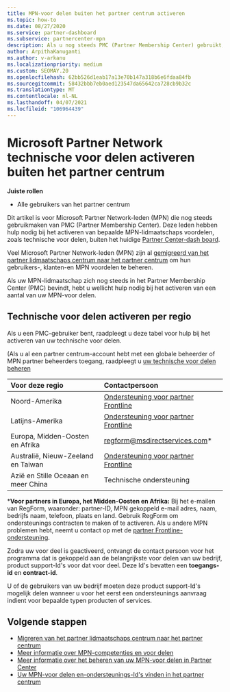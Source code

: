 ```yaml
---
title: MPN-voor delen buiten het partner centrum activeren
ms.topic: how-to
ms.date: 08/27/2020
ms.service: partner-dashboard
ms.subservice: partnercenter-mpn
description: Als u nog steeds PMC (Partner Membership Center) gebruikt, kunt u contact opnemen met wie u de voor delen van technische ondersteuning van MPN kunt activeren en kunt u de ondersteunings-Id's voor voor delen bieden.
author: ArpithaKanuganti
ms.author: v-arkanu
ms.localizationpriority: medium
ms.custom: SEOMAY.20
ms.openlocfilehash: 62bb526d1eab17a13e70b147a318b6e6fdaa84fb
ms.sourcegitcommit: 58432bbb7eb0aed123547da65642ca728cb9b32c
ms.translationtype: MT
ms.contentlocale: nl-NL
ms.lasthandoff: 04/07/2021
ms.locfileid: "106964439"
---
```

# <a name="activate-microsoft-partner-network-technical-benefits-outside-of-partner-center"></a>Microsoft Partner Network technische voor delen activeren buiten het partner centrum


**Juiste rollen**

- Alle gebruikers van het partner centrum

Dit artikel is voor Microsoft Partner Network-leden (MPN) die nog steeds gebruikmaken van PMC (Partner Membership Center). Deze leden hebben hulp nodig bij het activeren van bepaalde MPN-lidmaatschaps voordelen, zoals technische voor delen, buiten het huidige [Partner Center-dash board](https://partner.microsoft.com/dashboard).

Veel Microsoft Partner Network-leden (MPN) zijn al [gemigreerd van het partner lidmaatschaps centrum naar het partner centrum](prepare-pmc-pc-migration.md) om hun gebruikers-, klanten-en MPN voordelen te beheren.

Als uw MPN-lidmaatschap zich nog steeds in het Partner Membership Center (PMC) bevindt, hebt u wellicht hulp nodig bij het activeren van een aantal van uw MPN-voor delen.

## <a name="activate-technical-benefits-by-region"></a>Technische voor delen activeren per regio

Als u een PMC-gebruiker bent, raadpleegt u deze tabel voor hulp bij het activeren van uw technische voor delen.

(Als u al een partner centrum-account hebt met een globale beheerder of MPN partner beheerders toegang, raadpleegt u [uw technische voor delen beheren](https://docs.microsoft.com/partner-center/manage-your-partner-network-benefits#manage-technical-benefits)

|Voor deze regio  | Contactpersoon |
|:--------|:------------|
|Noord-Amerika  | [Ondersteuning voor partner Frontline](https://partner.microsoft.com/support?issueid=300-0042)  |
|Latijns-Amerika  | [Ondersteuning voor partner Frontline](https://partner.microsoft.com/support?issueid=300-0042)  |
|Europa, Midden-Oosten en Afrika  | [regform@msdirectservices.com](mailto:regform@msdirectservices.com)*  |
|Australië, Nieuw-Zeeland en Taiwan  | [Ondersteuning voor partner Frontline](https://partner.microsoft.com/support?issueid=300-0042)  |
|Azië en Stille Oceaan en meer China  | Technische ondersteuning  |

\***Voor partners in Europa, het Midden-Oosten en Afrika:** Bij het e-mailen van RegForm, waaronder: partner-ID, MPN gekoppeld e-mail adres, naam, bedrijfs naam, telefoon, plaats en land. Gebruik RegForm om ondersteunings contracten te maken of te activeren. Als u andere MPN problemen hebt, neemt u contact op met de [partner Frontline-ondersteuning](https://partner.microsoft.com/support?issueid=300-0042).

Zodra uw voor deel is geactiveerd, ontvangt de contact persoon voor het programma dat is gekoppeld aan de belangrijkste voor delen van uw bedrijf, product support-Id's voor dat voor deel. Deze Id's bevatten een **toegangs-id** en **contract-id**. 

U of de gebruikers van uw bedrijf moeten deze product support-Id's mogelijk delen wanneer u voor het eerst een ondersteunings aanvraag indient voor bepaalde typen producten of services.

## <a name="next-steps"></a>Volgende stappen

- [Migreren van het partner lidmaatschaps centrum naar het partner centrum](prepare-pmc-pc-migration.md)
- [Meer informatie over MPN-competenties en voor delen](learn-about-competencies.md)
- [Meer informatie over het beheren van uw MPN-voor delen in Partner Center](manage-your-partner-network-benefits.md)
- [Uw MPN-voor delen en-ondersteunings-Id's vinden in het partner centrum](mpn-find-benefits.md)
